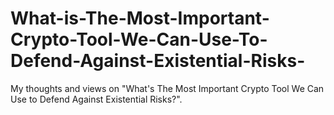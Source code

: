 # What-is-The-Most-Important-Crypto-Tool-We-Can-Use-To-Defend-Against-Existential-Risks-
My thoughts and views on "What's The Most Important Crypto Tool We Can Use to Defend Against Existential Risks?".
